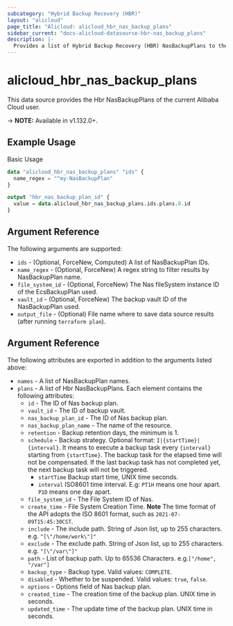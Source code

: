 ```yaml
---
subcategory: "Hybrid Backup Recovery (HBR)"
layout: "alicloud"
page_title: "Alicloud: alicloud_hbr_nas_backup_plans"
sidebar_current: "docs-alicloud-datasource-hbr-nas_backup_plans"
description: |-
  Provides a list of Hybrid Backup Recovery (HBR) NasBackupPlans to the user.
---
```


# alicloud\_hbr\_nas\_backup\_plans

This data source provides the Hbr NasBackupPlans of the current Alibaba Cloud user.

-> **NOTE:** Available in v1.132.0+.

## Example Usage

Basic Usage

```terraform
data "alicloud_hbr_nas_backup_plans" "ids" {
  name_regex = "^my-NasBackupPlan"
}

output "hbr_nas_backup_plan_id" {
  value = data.alicloud_hbr_nas_backup_plans.ids.plans.0.id
}
```

## Argument Reference

The following arguments are supported:

* `ids` - (Optional, ForceNew, Computed)  A list of NasBackupPlan IDs.
* `name_regex` - (Optional, ForceNew) A regex string to filter results by NasBackupPlan name.
* `file_system_id` - (Optional, ForceNew) The Nas fileSystem instance ID of the EcsBackupPlan used.
* `vault_id` - (Optional, ForceNew) The backup vault ID of the NasBackupPlan used.
* `output_file` - (Optional) File name where to save data source results (after running `terraform plan`).

## Argument Reference

The following attributes are exported in addition to the arguments listed above:

* `names` - A list of NasBackupPlan names.
* `plans` - A list of Hbr NasBackupPlans. Each element contains the following attributes:
    * `id` - The ID of Nas backup plan.
    * `vault_id` - The ID of backup vault.
    * `nas_backup_plan_id` - The ID of Nas backup plan.
    * `nas_backup_plan_name` - The name of the resource.
    * `retention` - Backup retention days, the minimum is 1.
    * `schedule` - Backup strategy. Optional format: `I|{startTime}|{interval}`. It means to execute a backup task every `{interval}` starting from `{startTime}`. The backup task for the elapsed time will not be compensated. If the last backup task has not completed yet, the next backup task will not be triggered.
        * `startTime` Backup start time, UNIX time seconds.
        * `interval` ISO8601 time interval. E.g: `PT1H` means one hour apart. `P1D` means one day apart.
    * `file_system_id` - The File System ID of Nas.
    * `create_time` - File System Creation Time. **Note** The time format of the API adopts the ISO 8601 format, such as `2021-07-09T15:45:30CST`.
    * `include` - The include path. String of Json list, up to 255 characters. e.g. `"[\"/home/work\"]"`
    * `exclude` - The exclude path. String of Json list, up to 255 characters. e.g. `"[\"/var\"]"`
    * `path` - List of backup path. Up to 65536 Characters. e.g.`["/home", "/var"]`
    * `backup_type` - Backup type. Valid values: `COMPLETE`.
    * `disabled` - Whether to be suspended. Valid values: `true`, `false`.
    * `options` - Options field of Nas backup plan.
    * `created_time` - The creation time of the backup plan. UNIX time in seconds.
    * `updated_time` - The update time of the backup plan. UNIX time in seconds.

